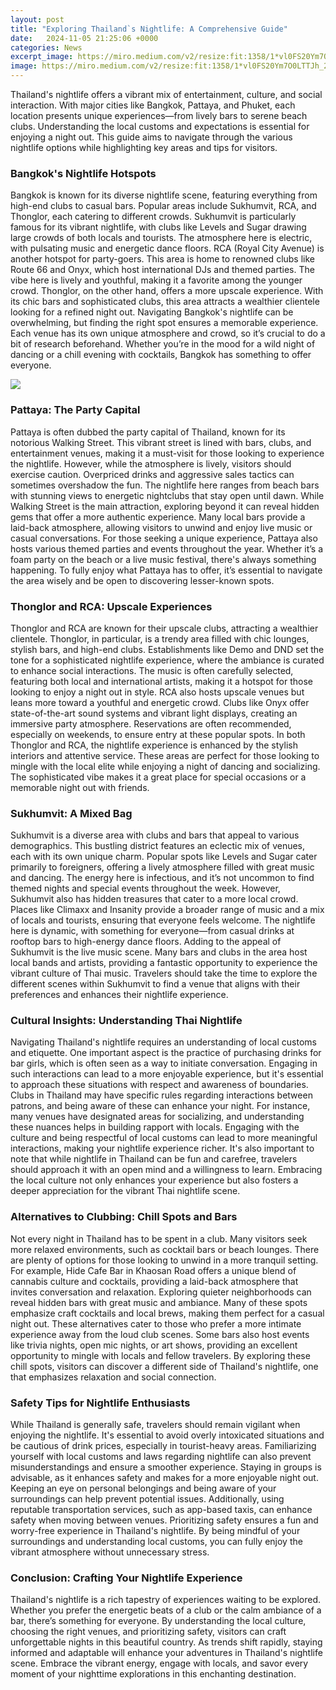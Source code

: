 ```yaml
---
layout: post
title: "Exploring Thailand`s Nightlife: A Comprehensive Guide"
date:   2024-11-05 21:25:06 +0000
categories: News
excerpt_image: https://miro.medium.com/v2/resize:fit:1358/1*vl0FS20Ym7O0LTTJh_2BJQ.png
image: https://miro.medium.com/v2/resize:fit:1358/1*vl0FS20Ym7O0LTTJh_2BJQ.png
---
```


Thailand's nightlife offers a vibrant mix of entertainment, culture, and social interaction. With major cities like Bangkok, Pattaya, and Phuket, each location presents unique experiences—from lively bars to serene beach clubs. Understanding the local customs and expectations is essential for enjoying a night out. This guide aims to navigate through the various nightlife options while highlighting key areas and tips for visitors.
### Bangkok's Nightlife Hotspots
Bangkok is known for its diverse nightlife scene, featuring everything from high-end clubs to casual bars. Popular areas include Sukhumvit, RCA, and Thonglor, each catering to different crowds. Sukhumvit is particularly famous for its vibrant nightlife, with clubs like Levels and Sugar drawing large crowds of both locals and tourists. The atmosphere here is electric, with pulsating music and energetic dance floors.
RCA (Royal City Avenue) is another hotspot for party-goers. This area is home to renowned clubs like Route 66 and Onyx, which host international DJs and themed parties. The vibe here is lively and youthful, making it a favorite among the younger crowd. Thonglor, on the other hand, offers a more upscale experience. With its chic bars and sophisticated clubs, this area attracts a wealthier clientele looking for a refined night out.
Navigating Bangkok's nightlife can be overwhelming, but finding the right spot ensures a memorable experience. Each venue has its own unique atmosphere and crowd, so it’s crucial to do a bit of research beforehand. Whether you’re in the mood for a wild night of dancing or a chill evening with cocktails, Bangkok has something to offer everyone.

![](https://miro.medium.com/v2/resize:fit:1358/1*vl0FS20Ym7O0LTTJh_2BJQ.png)
### Pattaya: The Party Capital
Pattaya is often dubbed the party capital of Thailand, known for its notorious Walking Street. This vibrant street is lined with bars, clubs, and entertainment venues, making it a must-visit for those looking to experience the nightlife. However, while the atmosphere is lively, visitors should exercise caution. Overpriced drinks and aggressive sales tactics can sometimes overshadow the fun. 
The nightlife here ranges from beach bars with stunning views to energetic nightclubs that stay open until dawn. While Walking Street is the main attraction, exploring beyond it can reveal hidden gems that offer a more authentic experience. Many local bars provide a laid-back atmosphere, allowing visitors to unwind and enjoy live music or casual conversations.
For those seeking a unique experience, Pattaya also hosts various themed parties and events throughout the year. Whether it’s a foam party on the beach or a live music festival, there's always something happening. To fully enjoy what Pattaya has to offer, it’s essential to navigate the area wisely and be open to discovering lesser-known spots.
### Thonglor and RCA: Upscale Experiences
Thonglor and RCA are known for their upscale clubs, attracting a wealthier clientele. Thonglor, in particular, is a trendy area filled with chic lounges, stylish bars, and high-end clubs. Establishments like Demo and DND set the tone for a sophisticated nightlife experience, where the ambiance is curated to enhance social interactions. The music is often carefully selected, featuring both local and international artists, making it a hotspot for those looking to enjoy a night out in style.
RCA also hosts upscale venues but leans more toward a youthful and energetic crowd. Clubs like Onyx offer state-of-the-art sound systems and vibrant light displays, creating an immersive party atmosphere. Reservations are often recommended, especially on weekends, to ensure entry at these popular spots.
In both Thonglor and RCA, the nightlife experience is enhanced by the stylish interiors and attentive service. These areas are perfect for those looking to mingle with the local elite while enjoying a night of dancing and socializing. The sophisticated vibe makes it a great place for special occasions or a memorable night out with friends.
### Sukhumvit: A Mixed Bag
Sukhumvit is a diverse area with clubs and bars that appeal to various demographics. This bustling district features an eclectic mix of venues, each with its own unique charm. Popular spots like Levels and Sugar cater primarily to foreigners, offering a lively atmosphere filled with great music and dancing. The energy here is infectious, and it’s not uncommon to find themed nights and special events throughout the week.
However, Sukhumvit also has hidden treasures that cater to a more local crowd. Places like Climaxx and Insanity provide a broader range of music and a mix of locals and tourists, ensuring that everyone feels welcome. The nightlife here is dynamic, with something for everyone—from casual drinks at rooftop bars to high-energy dance floors.
Adding to the appeal of Sukhumvit is the live music scene. Many bars and clubs in the area host local bands and artists, providing a fantastic opportunity to experience the vibrant culture of Thai music. Travelers should take the time to explore the different scenes within Sukhumvit to find a venue that aligns with their preferences and enhances their nightlife experience.
### Cultural Insights: Understanding Thai Nightlife
Navigating Thailand's nightlife requires an understanding of local customs and etiquette. One important aspect is the practice of purchasing drinks for bar girls, which is often seen as a way to initiate conversation. Engaging in such interactions can lead to a more enjoyable experience, but it's essential to approach these situations with respect and awareness of boundaries.
Clubs in Thailand may have specific rules regarding interactions between patrons, and being aware of these can enhance your night. For instance, many venues have designated areas for socializing, and understanding these nuances helps in building rapport with locals. Engaging with the culture and being respectful of local customs can lead to more meaningful interactions, making your nightlife experience richer.
It's also important to note that while nightlife in Thailand can be fun and carefree, travelers should approach it with an open mind and a willingness to learn. Embracing the local culture not only enhances your experience but also fosters a deeper appreciation for the vibrant Thai nightlife scene.
### Alternatives to Clubbing: Chill Spots and Bars
Not every night in Thailand has to be spent in a club. Many visitors seek more relaxed environments, such as cocktail bars or beach lounges. There are plenty of options for those looking to unwind in a more tranquil setting. For example, Hide Cafe Bar in Khaosan Road offers a unique blend of cannabis culture and cocktails, providing a laid-back atmosphere that invites conversation and relaxation.
Exploring quieter neighborhoods can reveal hidden bars with great music and ambiance. Many of these spots emphasize craft cocktails and local brews, making them perfect for a casual night out. These alternatives cater to those who prefer a more intimate experience away from the loud club scenes.
Some bars also host events like trivia nights, open mic nights, or art shows, providing an excellent opportunity to mingle with locals and fellow travelers. By exploring these chill spots, visitors can discover a different side of Thailand's nightlife, one that emphasizes relaxation and social connection.
### Safety Tips for Nightlife Enthusiasts
While Thailand is generally safe, travelers should remain vigilant when enjoying the nightlife. It's essential to avoid overly intoxicated situations and be cautious of drink prices, especially in tourist-heavy areas. Familiarizing yourself with local customs and laws regarding nightlife can also prevent misunderstandings and ensure a smoother experience.
Staying in groups is advisable, as it enhances safety and makes for a more enjoyable night out. Keeping an eye on personal belongings and being aware of your surroundings can help prevent potential issues. Additionally, using reputable transportation services, such as app-based taxis, can enhance safety when moving between venues.
Prioritizing safety ensures a fun and worry-free experience in Thailand's nightlife. By being mindful of your surroundings and understanding local customs, you can fully enjoy the vibrant atmosphere without unnecessary stress.
### Conclusion: Crafting Your Nightlife Experience
Thailand's nightlife is a rich tapestry of experiences waiting to be explored. Whether you prefer the energetic beats of a club or the calm ambiance of a bar, there’s something for everyone. By understanding the local culture, choosing the right venues, and prioritizing safety, visitors can craft unforgettable nights in this beautiful country.
As trends shift rapidly, staying informed and adaptable will enhance your adventures in Thailand's nightlife scene. Embrace the vibrant energy, engage with locals, and savor every moment of your nighttime explorations in this enchanting destination.